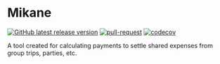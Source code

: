 # Mikane

[![GitHub latest release version](https://img.shields.io/github/v/release/pudding-tech/mikane.svg)](https://github.com/pudding-tech/mikane/releases/latest)
[![pull-request](https://github.com/pudding-tech/mikane/actions/workflows/pull-request.yml/badge.svg)](https://github.com/pudding-tech/mikane/actions/workflows/pull-request.yml)
[![codecov](https://codecov.io/gh/pudding-tech/mikane/branch/develop/graph/badge.svg?token=1CWRGO5F19)](https://codecov.io/gh/pudding-tech/mikane)

A tool created for calculating payments to settle shared expenses from group trips, parties, etc.
